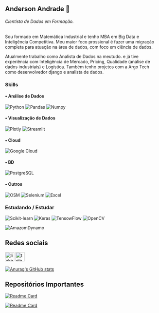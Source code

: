 ## Anderson Andrade 👋
###### *Cientista de Dados em Formação.*

Sou formado em Matemática Industrial e tenho MBA em Big Data e Inteligência Competitiva. Meu maior foco prossional é fazer uma migração completa para atuação na área de dados, com foco em ciência de dados.

Atualmente trabalho como Analista de Dados na meutudo. e já tive experiência com Inteligência de Mercado, Pricing, Qualidade (análise de dados industriais) e Logística. Também tenho projetos com a Argo Tech como desenvolvedor django e analista de dados. 

### Skills
#### • Análise de Dados
![Python](https://img.shields.io/badge/Python-3376AB?style=for-the-badge&logo=python&logoColor=white)
![Pandas](https://img.shields.io/badge/Pandas-2C2D72?style=for-the-badge&logo=pandas&logoColor=white)
![Numpy](https://img.shields.io/badge/Numpy-777BB4?style=for-the-badge&logo=numpy&logoColor=white)
#### • Visualização de Dados
![Plotly](https://img.shields.io/badge/Plotly-239120?style=for-the-badge&logo=plotly&logoColor=white)
![Streamlit](https://img.shields.io/badge/Streamlit-FF4B4B?style=for-the-badge&logo=Streamlit&logoColor=white)
#### • Cloud
![Google Cloud](https://img.shields.io/badge/Google_Cloud-4285F4?style=for-the-badge&logo=google-cloud&logoColor=white)
#### • BD
![PostgreSQL](https://img.shields.io/badge/PostgreSQL-316192?style=for-the-badge&logo=postgresql&logoColor=white)
#### • Outros
![OSM](https://img.shields.io/badge/OpenStreetMap-7EBC6F?style=for-the-badge&logo=OpenStreetMap&logoColor=white)
![Selenium](https://img.shields.io/badge/Selenium-43B02A?style=for-the-badge&logo=Selenium&logoColor=white)
![Excel](https://img.shields.io/badge/Microsoft_Excel-217346?style=for-the-badge&logo=microsoft-excel&logoColor=white)


### Estudando / Estudar
![Scikit-learn](https://img.shields.io/badge/scikit_learn-F7931E?style=for-the-badge&logo=scikit-learn&logoColor=white)
![Keras](	https://img.shields.io/badge/Keras-D00000?style=for-the-badge&logo=Keras&logoColor=white)
![TensowFlow](https://img.shields.io/badge/TensorFlow-FF6F00?style=for-the-badge&logo=TensorFlow&logoColor=white)
![OpenCV](https://img.shields.io/badge/OpenCV-27338e?style=for-the-badge&logo=OpenCV&logoColor=white)

![AmazomDynamo](https://img.shields.io/badge/Amazon%20DynamoDB-4053D6?style=for-the-badge&logo=Amazon%20DynamoDB&logoColor=white)


	



## Redes sociais
[<img src='https://img.shields.io/badge/LinkedIn-0077B5?style=for-the-badge&logo=linkedin&logoColor=white' alt=linkedin height='30'>](https://www.linkedin.com/in/andersonhsandrade/)
[<img src='https://img.shields.io/badge/Telegram-2CA5E0?style=for-the-badge&logo=telegram&logoColor=white' alt=telegram height='30'>](https://t.me/dimhenrique)


[![Anurag's GitHub stats](https://github-readme-stats.vercel.app/api?username=andersonhsandrade&show_icons=true&theme=tokyonight)](https://github.com/anuraghazra/github-readme-stats)

## Repositórios Importantes
[![Readme Card](https://github-readme-stats.vercel.app/api/pin/?username=andersonhsandrade&repo=data-science-dota-2&theme=tokyonight)](https://github.com/andersonhsandrade/data-science-dota-2)

[![Readme Card](https://github-readme-stats.vercel.app/api/pin/?username=andersonhsandrade&repo=projetos-data-science&theme=tokyonight)](https://github.com/anuraghazra/github-readme-stats)

